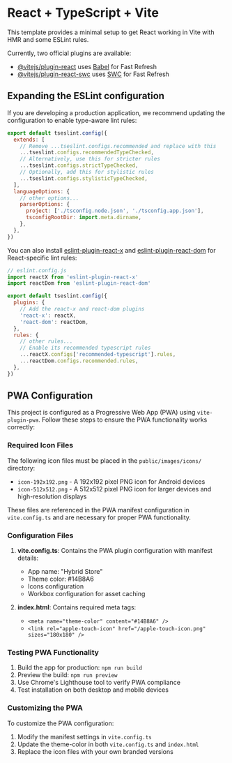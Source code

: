 # React + TypeScript + Vite

This template provides a minimal setup to get React working in Vite with HMR and some ESLint rules.

Currently, two official plugins are available:

- [@vitejs/plugin-react](https://github.com/vitejs/vite-plugin-react/blob/main/packages/plugin-react/README.md) uses [Babel](https://babeljs.io/) for Fast Refresh
- [@vitejs/plugin-react-swc](https://github.com/vitejs/vite-plugin-react-swc) uses [SWC](https://swc.rs/) for Fast Refresh

## Expanding the ESLint configuration

If you are developing a production application, we recommend updating the configuration to enable type-aware lint rules:

```js
export default tseslint.config({
  extends: [
    // Remove ...tseslint.configs.recommended and replace with this
    ...tseslint.configs.recommendedTypeChecked,
    // Alternatively, use this for stricter rules
    ...tseslint.configs.strictTypeChecked,
    // Optionally, add this for stylistic rules
    ...tseslint.configs.stylisticTypeChecked,
  ],
  languageOptions: {
    // other options...
    parserOptions: {
      project: ['./tsconfig.node.json', './tsconfig.app.json'],
      tsconfigRootDir: import.meta.dirname,
    },
  },
})
```

You can also install [eslint-plugin-react-x](https://github.com/Rel1cx/eslint-react/tree/main/packages/plugins/eslint-plugin-react-x) and [eslint-plugin-react-dom](https://github.com/Rel1cx/eslint-react/tree/main/packages/plugins/eslint-plugin-react-dom) for React-specific lint rules:

```js
// eslint.config.js
import reactX from 'eslint-plugin-react-x'
import reactDom from 'eslint-plugin-react-dom'

export default tseslint.config({
  plugins: {
    // Add the react-x and react-dom plugins
    'react-x': reactX,
    'react-dom': reactDom,
  },
  rules: {
    // other rules...
    // Enable its recommended typescript rules
    ...reactX.configs['recommended-typescript'].rules,
    ...reactDom.configs.recommended.rules,
  },
})
```

## PWA Configuration

This project is configured as a Progressive Web App (PWA) using `vite-plugin-pwa`. Follow these steps to ensure the PWA functionality works correctly:

### Required Icon Files

The following icon files must be placed in the `public/images/icons/` directory:

- `icon-192x192.png` - A 192x192 pixel PNG icon for Android devices
- `icon-512x512.png` - A 512x512 pixel PNG icon for larger devices and high-resolution displays

These files are referenced in the PWA manifest configuration in `vite.config.ts` and are necessary for proper PWA functionality.

### Configuration Files

1. **vite.config.ts**: Contains the PWA plugin configuration with manifest details:
   - App name: "Hybrid Store"
   - Theme color: #14B8A6
   - Icons configuration
   - Workbox configuration for asset caching

2. **index.html**: Contains required meta tags:
   - `<meta name="theme-color" content="#14B8A6" />`
   - `<link rel="apple-touch-icon" href="/apple-touch-icon.png" sizes="180x180" />`

### Testing PWA Functionality

1. Build the app for production: `npm run build`
2. Preview the build: `npm run preview`
3. Use Chrome's Lighthouse tool to verify PWA compliance
4. Test installation on both desktop and mobile devices

### Customizing the PWA

To customize the PWA configuration:
1. Modify the manifest settings in `vite.config.ts`
2. Update the theme-color in both `vite.config.ts` and `index.html`
3. Replace the icon files with your own branded versions
